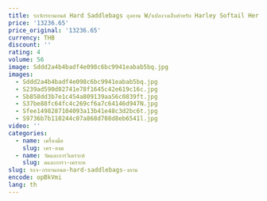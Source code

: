 ```yaml
---
title: รถจักรยานยนต์ Hard Saddlebags ถุงอาน W/แปลงวงเล็บสําหรับ Harley Softail Heritage FLST 1984-2017 2016 2015 2014 2013 2012
price: '13236.65'
price_original: '13236.65'
currency: THB
discount: ''
rating: 4
volume: 56
image: Sddd2a4b4badf4e098c6bc9941eabab5bq.jpg
images:
  - Sddd2a4b4badf4e098c6bc9941eabab5bq.jpg
  - S239ad590d02741e78f1645c42e619c16c.jpg
  - Sb858dd3b7e1c454a809139aa56c0839ft.jpg
  - S37be88fc64fc4c269cf6a7c64146d947N.jpg
  - Sfee1498287104093a13b41e48c3d2bc6t.jpg
  - S9736b7b110244c07a868d708d8eb6541l.jpg
video: ''
categories:
  - name: เครื่องมือ
    slug: เคร-องม
  - name: วัดและการวิเคราะห์
    slug: ดและการว-เคราะห
slug: รถจ-กรยานยนต-hard-saddlebags-งอาน
encode: opBkVmi
lang: th
---
```

  